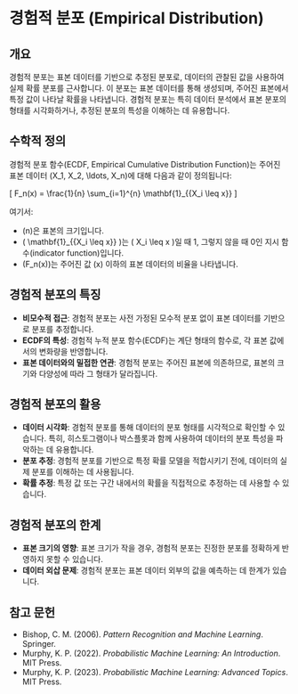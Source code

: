 # 경험적 분포 (Empirical Distribution)

## 개요
경험적 분포는 표본 데이터를 기반으로 추정된 분포로, 데이터의 관찰된 값을 사용하여 실제 확률 분포를 근사합니다. 이 분포는 표본 데이터를 통해 생성되며, 주어진 표본에서 특정 값이 나타날 확률을 나타냅니다. 경험적 분포는 특히 데이터 분석에서 표본 분포의 형태를 시각화하거나, 추정된 분포의 특성을 이해하는 데 유용합니다.

## 수학적 정의
경험적 분포 함수(ECDF, Empirical Cumulative Distribution Function)는 주어진 표본 데이터 \(X_1, X_2, \ldots, X_n\)에 대해 다음과 같이 정의됩니다:

\[
F_n(x) = \frac{1}{n} \sum_{i=1}^{n} \mathbf{1}_{\{X_i \leq x\}}
\]

여기서:
- \(n\)은 표본의 크기입니다.
- \( \mathbf{1}_{\{X_i \leq x\}} \)는 \( X_i \leq x \)일 때 1, 그렇지 않을 때 0인 지시 함수(indicator function)입니다.
- \(F_n(x)\)는 주어진 값 \(x\) 이하의 표본 데이터의 비율을 나타냅니다.

## 경험적 분포의 특징
- **비모수적 접근**: 경험적 분포는 사전 가정된 모수적 분포 없이 표본 데이터를 기반으로 분포를 추정합니다.
- **ECDF의 특성**: 경험적 누적 분포 함수(ECDF)는 계단 형태의 함수로, 각 표본 값에서의 변화량을 반영합니다.
- **표본 데이터와의 밀접한 연관**: 경험적 분포는 주어진 표본에 의존하므로, 표본의 크기와 다양성에 따라 그 형태가 달라집니다.

## 경험적 분포의 활용
- **데이터 시각화**: 경험적 분포를 통해 데이터의 분포 형태를 시각적으로 확인할 수 있습니다. 특히, 히스토그램이나 박스플롯과 함께 사용하여 데이터의 분포 특성을 파악하는 데 유용합니다.
- **분포 추정**: 경험적 분포를 기반으로 특정 확률 모델을 적합시키기 전에, 데이터의 실제 분포를 이해하는 데 사용됩니다.
- **확률 추정**: 특정 값 또는 구간 내에서의 확률을 직접적으로 추정하는 데 사용할 수 있습니다.

## 경험적 분포의 한계
- **표본 크기의 영향**: 표본 크기가 작을 경우, 경험적 분포는 진정한 분포를 정확하게 반영하지 못할 수 있습니다.
- **데이터 외삽 문제**: 경험적 분포는 표본 데이터 외부의 값을 예측하는 데 한계가 있습니다.

## 참고 문헌
- Bishop, C. M. (2006). *Pattern Recognition and Machine Learning*. Springer.
- Murphy, K. P. (2022). *Probabilistic Machine Learning: An Introduction*. MIT Press.
- Murphy, K. P. (2023). *Probabilistic Machine Learning: Advanced Topics*. MIT Press.
